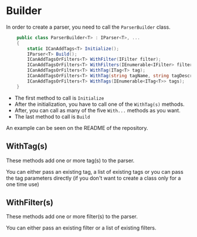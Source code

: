 # Builder

In order to create a parser, you need to call the `ParserBuilder` class.

``` csharp
    public class ParserBuilder<T> : IParser<T>, ...
    {
        static ICanAddTags<T> Initialize();
        IParser<T> Build();
        ICanAddTagsOrFilters<T> WithFilter(IFilter filter);
        ICanAddTagsOrFilters<T> WithFilters(IEnumerable<IFilter> filters);
        ICanAddTagsOrFilters<T> WithTag(ITag<T> tag);
        ICanAddTagsOrFilters<T> WithTag(string tagName, string tagDescription, Func<T, string> resolveAction);
        ICanAddTagsOrFilters<T> WithTags(IEnumerable<ITag<T>> tags);
    }
```

- The first method to call is `Initialize`
- After the initialization, you have to call one of the `WithTag(s)` methods.
- After, you can call as many of the five `With...` methods as you want.
- The last method to call is `Build`

An example can be seen on the README of the repository.

## WithTag(s)

These methods add one or more tag(s) to the parser.

You can either pass an existing
tag, a list of existing tags or you can pass the tag parameters directly (if you
don't want to create a class only for a one time use)

## WithFilter(s)

These methods add one or more filter(s) to the parser.

You can either pass an existing filter or a list of existing filters.